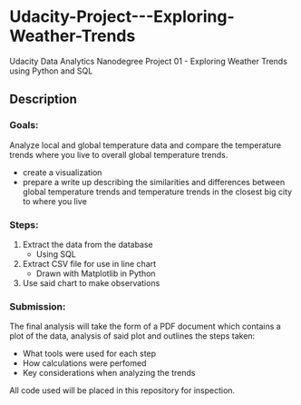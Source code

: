 # Udacity-Project---Exploring-Weather-Trends
Udacity Data Analytics Nanodegree Project 01 - Exploring Weather Trends using Python and SQL

## Description

### Goals:

Analyze local and global temperature data and compare the temperature trends where you live to overall global temperature trends.

- create a visualization
- prepare a write up describing the similarities and differences between global temperature trends and temperature trends in the closest big city to where you live

### Steps:

1. Extract the data from the database
    * Using SQL
2. Extract CSV file for use in line chart
    * Drawn with Matplotlib in Python
3. Use said chart to make observations

### Submission:

The final analysis will take the form of a PDF document which contains a plot of the data, analysis of said plot and outlines the steps taken:

* What tools were used for each step
* How calculations were perfomed
* Key considerations when analyzing the trends

All code used will be placed in this repository for inspection. 
